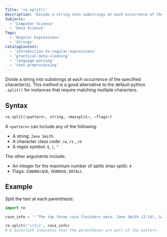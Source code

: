 ```yaml
---
Title: 're.split()'
Description: 'Divide a string into substrings at each occurrence of the specified character(s). This method is a good alternative to the default python .split() for instances that require matching multiple characters.'
Subjects:
  - 'Computer Science'
  - 'Data Science'
Tags:
  - 'Regular Expressions'
  - 'Strings'
CatalogContent:
  - 'introduction-to-regular-expressions'
  - 'practical-data-cleaning'
  - 'language-parsing'
  - 'text-preprocessing'
---
```


Divide a string into substrings at each occurrence of the specified character(s). This method is a good alternative to the default python `.split()` for instances that require matching multiple characters.

## Syntax

```py
re.split(<pattern>, string, <maxsplit>, <flags>)
```

A `<pattern>` can include any of the following:

- A string: `Jane Smith`
- A character class code: `/w`, `/s` , `/d`
- A regex symbol: `$`, `|`, `^`

The other arguments include:

- An integer for the maximum number of splits (max split): `4`
- Flags: `IGNORECASE`, `VERBOSE`, `DOTALL`

## Example

Split the text at each parenthesis:

```py
import re

race_info = '''The top three race finishers were: Jane Smith (2:14), Sarah Long (2:18) and Suzy Reynolds (2:20).'''

re.split(r'\(|\)', race_info)
# A backslash indicates that the parentheses are part of the pattern
```
